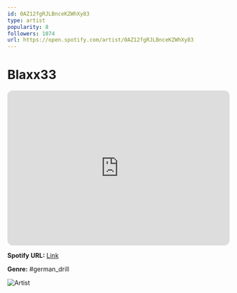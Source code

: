 ```yaml
---
id: 0AZ12fgRJLBnceKZWhXy83
type: artist
popularity: 8
followers: 1074
url: https://open.spotify.com/artist/0AZ12fgRJLBnceKZWhXy83
---
```

# Blaxx33

<iframe style="border-radius:12px" src="https://open.spotify.com/embed/artist/0AZ12fgRJLBnceKZWhXy83" width="100%" height="352" frameBorder="0" allowfullscreen="" allow="autoplay; clipboard-write; encrypted-media; fullscreen; picture-in-picture" loading="lazy"></iframe>

**Spotify URL:** [Link](https://open.spotify.com/artist/0AZ12fgRJLBnceKZWhXy83)

**Genre:**  #german_drill

![Artist](https://i.scdn.co/image/ab6761610000e5ebdcb9d7aaa4be76d3b11da73f)
